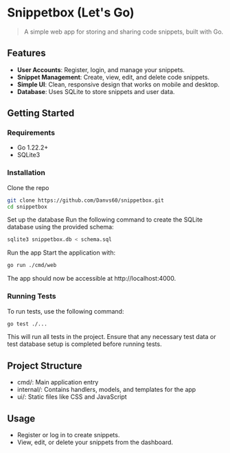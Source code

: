 # Snippetbox (Let's Go)

> A simple web app for storing and sharing code snippets, built with Go.

## Features

- **User Accounts**: Register, login, and manage your snippets.
- **Snippet Management**: Create, view, edit, and delete code snippets.
- **Simple UI**: Clean, responsive design that works on mobile and desktop.
- **Database**: Uses SQLite to store snippets and user data.

## Getting Started

### Requirements

- Go 1.22.2+
- SQLite3

### Installation

Clone the repo
```bash
git clone https://github.com/Danvs60/snippetbox.git
cd snippetbox
```
Set up the database Run the following command to create the SQLite database using the provided schema:
```bash
sqlite3 snippetbox.db < schema.sql
```
Run the app Start the application with:
```bash
go run ./cmd/web
```
The app should now be accessible at http://localhost:4000.

### Running Tests

To run tests, use the following command:
```bash
go test ./...
```
This will run all tests in the project. Ensure that any necessary test data or test database setup is completed before running tests.

## Project Structure

- cmd/: Main application entry
- internal/: Contains handlers, models, and templates for the app
- ui/: Static files like CSS and JavaScript
  
## Usage

- Register or log in to create snippets.
- View, edit, or delete your snippets from the dashboard.

